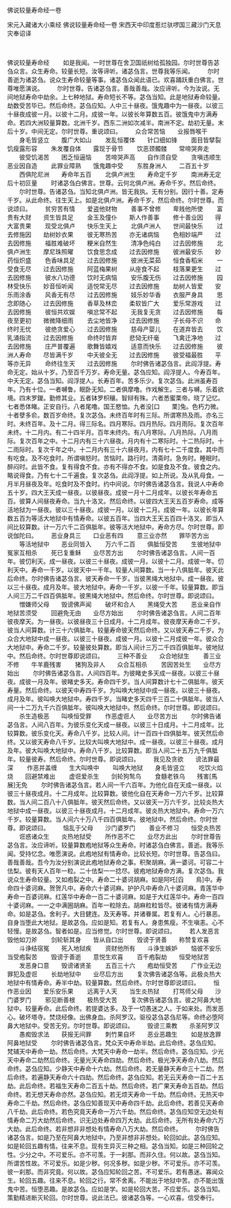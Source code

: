 佛说较量寿命经一卷


宋元入藏诸大小乘经
佛说较量寿命经一卷
宋西天中印度惹烂驮啰国三藏沙门天息灾奉诏译


　　

佛说较量寿命经
　　如是我闻。一时世尊在舍卫国祇树给孤独园。尔时世尊告苾刍众言。众生寿命。较量长短。汝等谛听。诸苾刍言。世尊我等乐闻。
　　尔时善逝为诸苾刍。说众生寿命较量等事。诸苾刍众闻此语已。欢喜踊跃重白佛言。世尊唯愿演说。
　　尔时世尊。告诸苾刍言。善哉善哉。汝应谛听。今为汝说。无间地狱寿命中劫余。上七种地狱。寿命短长不等。苾刍当知。此是地狱寿命较量。劫数受苦毕已。然后命终。苾刍应知。人中三十昼夜。饿鬼趣中为一昼夜。以彼三十昼夜成彼一月。以彼十二月。成彼一年。以彼长年算数五百。彼饿鬼中方满寿命。若四大洲较量算数。北洲千岁。西东二洲如次减半。南洲不定。劫初无量。末后十岁。中间无定。尔时世尊。重说颂曰。
　　众合常苦恼　　业报唇喉干
　　身毛皆竖立　　腹广大如山
　　发乱恒覆体　　针口细如锋
　　面目皆擘裂　　饥瘦露形容
　　朱发覆自体　　露现于骨节
　　饮恶颈髑髅　　常啼哭奔走
　　彼受饥渴苦　　困乏恒逼恼
　　苦啼哭声高　　自作须自受
　　贪嗔违顺生　　恶业因自造
　　此罪业障熟　　饿鬼趣中受
　　东胜身洲人　　二百五十岁
　　西俱陀尼洲　　寿命年五百
　　北俱卢洲生　　寿命定千岁
　　南洲寿无定　　后十初叵量
　　时诸苾刍白佛言。世尊。云何北俱卢洲。寿命千岁。然后命终。
　　尔时世尊。告诸苾刍。当知北俱卢洲。皆无我执。无有分别。因行十善。定寿千岁。从此命终。往生天上。如是北俱卢洲。寿命千岁。然后命终。尔时世尊。而说颂曰。
　　贫穷苦有情　　爱盗他财物
　　善事不曾修　　卑贱他所使
　　富贵有大财　　资生皆具足
　　金玉及僮仆　　斯人作善事
　　修十善业因　　得大富贵果
　　现受北俱卢　　快乐生天上
　　北俱卢洲人　　世间最快乐
　　过去修施因　　劫树妙衣果
　　彼无寒热苦　　亦无诸病恼
　　色相妙端严　　过去因修施
　　福胜难破坏　　粳米自然生
　　清净色纯白　　过去因修施
　　北俱卢洲生　　摩尼珠照曜
　　饮食思念成　　过去因修施
　　彼洲最安乐　　妙药恒炽盛
　　色香味具足　　过去因修施
　　彼洲无菜茹　　恒食香稻米
　　一受食无尽　　过去因修施
　　阿蓝梅果树　　从座食不起
　　枝落果更生　　过去因修施
　　彼水八功德　　饮时无病恼
　　安乐腹无伤　　过去因修施
　　园林受快乐　　妙音恒听闻
　　适悦常无尽　　过去因修施
　　劫树人皆爱　　安乐雨涂香
　　风香无有尽　　过去因修施
　　妓乐妙华香　　衣服严身具
　　思念即随心　　过去因修施
　　香草及林峦　　柔软皆广大
　　爱乐常游戏　　过去因修施
　　彼恒共欢娱　　嗔忿常不起
　　无我复无贪　　过去因修施
　　每夜至更初　　微微降细雨
　　去尘地皆净　　过去因修施
　　子长母不识　　命终时无忧
　　彼绝贪爱心　　过去因修施
　　慈母产婴儿　　在道弃皆去
　　饮乳涌指流　　过去因修施
　　命终时皆弃　　悲恸无纤毫
　　飞禽迁净地　　过去因修施
　　庄严普覆遍　　歌舞皆嬉戏
　　适意而快乐　　过去因修施
　　彼洲人寿命　　尽皆满千岁
　　中夭彼全无　　过去因修施
　　彼受福最胜　　平等亦无异
　　命终往生天　　过去因修施
　　尔时佛告诸苾刍言。此阎浮提。寿命无定。始从十岁。乃至百千万岁。寿命无量。苾刍应知。阎浮提人。今寿百年。中夭无定。苾刍当知。阎浮提人。长寿百年。苦多乐少。复次苾刍。此洲虽寿百年。乃有十位。一者嚩鲁。眠卧无知。二者俱摩噜。作戏解生。三者与嚩。乐着欲境。四末罗鍐。勤修其业。五者钵罗枳穰。智辩有殊。六者悉蜜栗帝。晓了记忆。七者悉体睹。正安自行。八者尾噜。国王愍恤。九者没[口　　栗]兔。色朽力微。十者孽多俞。数百岁命终。复次苾刍。未终百年时有三际。所谓寒热及雨。亦名三时。未终百年。及十二月。得三际名。四月寒际。四月热际。四月雨际。复次百年未终。十二月内。有二十四半月。百年未终内。有八月寒际。八月热际。八月雨际。复次百年之中。十二月内有三十六昼夜。月内有十二寒际时。十二热际时。十二雨际时。复次千年之中。十二月内有三十六昼夜月。内有七十二千度食。其中而有吃食。及不吃食时。所谓嗔怒时。苦恼时。路行时。清斋时。急务时。睡眠时。醉闷时。此皆不食。复有得食不食。亦有不得亦不食。如是食及不食。彼食之内。略说得食。乃有七十二千遍食。复次苾刍。此阎浮提。如上所说。及从乳母食。一月半月昼夜及年。吃食时及不食时。约中间说。尔时佛告诸苾刍言。我说人中寿命五十岁。四大王天成一昼夜。以彼昼夜。成彼一月十二月成年。以彼长年寿命五百。彼算人间昼夜寿命。当九十洛叉。然后命终。以彼四大王天五百岁寿命。成等活地狱为一昼夜。彼以三十昼夜。成彼一月。以彼十二月。成彼一年。以彼长年算数五百为等活大地狱中有情寿命。以彼五百年。当四大王天五百四十洛叉。即当人间比较算数。计一万六千二百俱胝年。彼等活大地狱中。寿命方尽。尔时世尊。即说伽陀曰。
　　恶业身具三　　口业恶有四
　　意三业亦然　　罪毕苦方出
　　等活地狱中　　恶业同皆入
　　万六千二百　　俱胝恒受苦
　　生彼地狱中　　冤家互相杀
　　死已复重稣　　业尽苦方出
　　尔时佛告诸苾刍言。人间一百年。彼忉利天。成一昼夜。以彼三十昼夜。成彼一月。以彼十二月。成彼一年。忉利天中。寿命一千岁。以彼天中一千年。较量人间算数。当一十八俱胝年。彼天此后命终。尔时佛告诸苾刍言。彼天寿命一千岁。当彼黑绳大地狱中。成一昼夜。彼以三十昼夜。成月及年。彼大地狱中。寿命一千岁。以彼一千年。较量算数。即当人间三万二千四百俱胝年。彼黑绳大地狱中。然后命终。尔时世尊。即说颂曰。
　　憎嫌师父母　　毁谤佛声闻
　　破坏和合人　　黑绳受大苦
　　恶业亲自作　　地狱苦须受
　　回避免无由　　业尽方始出
　　尔时佛告诸苾刍言。人间二百年彼夜摩天。为一昼夜。以彼昼夜三十日成月。十二月成年。彼夜摩天寿命二千岁。彼当人间算数。计三十六俱胝年。较量寿命彼天然后命终。又以彼天寿二千岁。为众合大地狱中成一昼夜。以彼三十昼夜。成彼一月。以彼十二月成彼一年。彼众合大地狱中。寿命二千岁。较量彼处算数。即当人间计三万二千四百俱胝年。彼地狱中。然后命终。尔时世尊即说颂曰。
　　三种不善业　　众合地狱生
　　善三业不修　　牛羊鹿残害
　　猪狗及非人　　众合互相杀
　　苦因苦处生　　业尽方始出
　　尔时佛告诸苾刍言。人间四百年。为彼睹史多天成一昼夜。以彼三十昼夜。成彼一月及年。彼睹史多天。寿命四千岁。当人间算数计七十二俱胝年。彼天寿量。然后命终。以彼天中寿四千岁。为叫唤大地狱中成一昼夜。以彼三十昼夜。成月及年。彼叫唤大地狱中。寿四千岁。当睹史多天四千三百二十俱胝年。彼当人间一十二万九千六百俱胝年。彼叫唤大地狱中。然后命终。尔时世尊。即说颂曰。
　　杀生造极恶　　叫唤恒受罪
　　作恶虚诳人　　业尽苦方出
　　尔时佛告诸苾刍言。人间八百年。为彼乐变化天成一昼夜。以彼三十日成月。十二月成年。比较算数。彼乐变化天。寿命八千岁。比较人间。计一百四十四俱胝年。彼天然后命终。又以彼天寿命八千岁。比较大叫唤大地狱中。成一昼夜。以彼三十昼夜。成月及年。彼大叫唤大地狱中。寿命八千岁。比较算数。即当人间二十五万九千俱胝年。较量彼寿。然后命终。尔时世尊。即说颂曰。
　　我见及贪欲　　谤法罪最深
　　作恶并盖缠　　生大叫唤中
　　叫唤大地狱　　身毛皆竖立
　　吃饮火焰烧　　回避禁难出
　　虚诳爱杀生　　剑轮狗鹙鸟
　　食髓老铁乌　　残害[馬　　展]无免
　　尔时佛告诸苾刍言。若人间一千六百年。为他化自在天成一昼夜。以彼三十昼夜成月。十二月成年。比较算数。彼他化自在天寿命一万六千岁。比较算数。当人间二百八十八俱胝年。彼天然后命终。又以彼天一万六千岁。比较炎热大地狱中成一昼夜。以彼三十昼夜成月。十二月成年。彼炎热大地狱中。寿命一万六千岁。较量算数。当人间六十万八千四百俱胝年。彼地狱中。然后命终。尔时世尊。即说颂曰。
　　恼乱于父母　　沙门婆罗门
　　善业不修习　　恒受炎热苦
　　诳惑诸众生　　炎热地狱受
　　所作恶不亡　　业尽方此出
　　尔时世尊告苾刍言。汝应谛听。较量算数疱地狱等众生寿命。时诸苾刍白佛言。善逝。我等乐闻。受持忆念。唯愿演说。此疱地狱有情寿命。比较长短。尔时世尊。告苾刍曰。善哉善哉。吾今为汝分别演说此疱地狱寿命之事。积聚胡麻。满一婆诃。可容二十佉梨。彼有天人百年一粒。二十佉梨一一捻尽。彼疱地狱寿命方满。复次苾刍。我说众生寿命较量。又如疱裂之中。寿命二十婆诃胡麻。如是阿吒[舀　　鳥]中。寿命四十婆诃麻。贺贺凡中。寿命六十婆诃麻。护护凡中寿命八十婆诃麻。青莲华中寿命一百婆诃麻。红莲华中寿命一百二十婆诃麻。如是于大红莲华中。寿命一百四十婆诃麻。一一之中满圌胡麻。百年一粒除去。胡麻粒粒皆尽。彼诸有情方满寿命。如是苾刍。舍利子。大目健连。及天寿等。并诸眷属。若复有人。心行暴恶。自身当堕此大地狱。是故苾刍。应如是知。若复有人。身患焦瘦。不生嗔恚。心不轻慢。是故苾刍。智者如是。应当修觉。尔时世尊。即说颂曰。
　　若人发恶言　　毁他如刀斧
　　剑轮斩其身　　皆从自口出
　　毁谤于贤善　　称赞复欢喜
　　斗诤结宿冤　　死入地狱疾
　　资财他所有　　斗诤生嫉妒
　　恼彼不安乐　　当受疱裂苦
　　毁谤于善逝　　意悦生欢喜
　　百千疱裂劫　　恒受地狱苦
　　发恶身口意　　毁谤诸贤圣
　　五百三十六　　疱劫恒受苦
　　广作业无边　　罪犯及虚诳
　　长劫地狱中　　业尽后方出
　　复次佛告诸苾刍等。此极炎热大地狱中有情寿命。寿半中劫。较量算数。然后命终。尔时世尊即说颂曰。
　　恒作恶业因　　爱乐安乐果
　　远离于人天　　当生炎热狱
　　打骂师父母　　沙门婆罗门
　　邪见断善根　　极热受大苦
　　复次佛告诸苾刍言。彼之阿鼻大地狱中。较量寿命。此后命终。若提婆达多。及于一切愚迷之人。于如来处。而发恶心。破坏塔寺。焚烧经像。出佛身血。杀阿罗汉。驱役苾刍苾刍尼等。命终必堕阿鼻大地狱中。受苦无穷。尔时世尊。即说颂曰。
　　毁谤三乘教　　杀圣阿罗汉
　　愚痴毁求法　　获报无间罪
　　刺竹果自坏　　恶业恶趣生
　　如是放逸罪　　阿鼻地狱受
　　尔时佛告诸苾刍言。梵众天中寿命半劫。此后命终。苾刍应知。梵辅天中寿命一劫。然后命终。大梵天中寿命一劫半。然后命终。苾刍应知。少光天中寿命二劫然后命终。无量光天寿命四劫。然后命终。极光净天寿命八劫。然后命终。苾刍应知。少静天中寿命十六劫。然后命终。若无量静天寿命三十二劫。然后命终。若遍静天寿命六十四劫。然后命终。苾刍应知。若无云天寿命一百二十五劫。此后命终。若福生天寿命二百五十劫。然后命终。若广果天寿命五百劫。然后命终。若无想天寿命亦然。苾刍应知。若无烦天寿命一千劫。然后命终。无热天中寿命二千劫。然后命终。苾刍应知善现天中寿命四千劫。此后命终。若善见天寿命八千劫。此后命终。若色究竟天寿命一万六千劫。然后命终。苾刍应知空无边处有情寿命二万大劫然后命终。识无边处寿命四万大劫。此后命终。无所有处寿命六万大劫。此后命终。若非想非非想处有情寿命八万大劫。然后命终。
　　尔时佛告诸苾刍言。如是乃至在阿鼻大地狱中。乃至非想非非想处。轮回如此。苾刍应知。如是轮回五趣有情。往来不息。现有生异灭三种之相。苾刍当知。如是三种回轮之性。少分之中。不可爱乐。亦不可羡。于一刹那。而非久住。何以故。苾刍当知。所谓苦性故。不可爱乐。如是少秽。何况多秽。如是少秽。不可爱乐。亦不可羡。彼一刹那。而非究竟。何以故。苾刍应知轮回之苦。不可爱乐。若有愚迷。寡闻众生。轮回五趣。往来不息。轮回之行。常不舍离。不能出于地狱中苦。亦不能出饿鬼中苦。恒堕恶趣。是故苾刍。应如是学。如是轮回大苦。不应爱乐。苾刍当知。策勤精进断灭轮回。尔时世尊。说此法已。彼诸苾刍等。一心欢喜。信受奉行。


